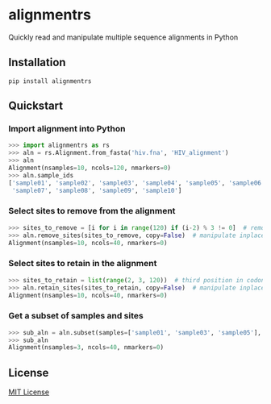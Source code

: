 # alignmentrs

Quickly read and manipulate multiple sequence alignments in Python

## Installation

    pip install alignmentrs

## Quickstart

### Import alignment into Python
```python
>>> import alignmentrs as rs
>>> aln = rs.Alignment.from_fasta('hiv.fna', 'HIV_alignment')
>>> aln
Alignment(nsamples=10, ncols=120, nmarkers=0)
>>> aln.sample_ids
['sample01', 'sample02', 'sample03', 'sample04', 'sample05', 'sample06'
 'sample07', 'sample08', 'sample09', 'sample10']
```

### Select sites to remove from the alignment
```python
>>> sites_to_remove = [i for i in range(120) if (i-2) % 3 != 0]  # remove 1st and 2nd position in codon triplet
>>> aln.remove_sites(sites_to_remove, copy=False)  # manipulate inplace, copy=True returns a new copy
Alignment(nsamples=10, ncols=40, nmarkers=0)
```

### Select sites to retain in the alignment
```python
>>> sites_to_retain = list(range(2, 3, 120))  # third position in codon triplet
>>> aln.retain_sites(sites_to_retain, copy=False)  # manipulate inplace, copy=True returns a new copy
Alignment(nsamples=10, ncols=40, nmarkers=0)
```

### Get a subset of samples and sites
```python
>>> sub_aln = aln.subset(samples=['sample01', 'sample03', 'sample05'], sites=list(range(2, 3, 120)))
>>> sub_aln
Alignment(nsamples=3, ncols=40, nmarkers=0)
```

## License

[MIT License](https://github.com/kentwait/alignmentrs/blob/master/LICENSE)

